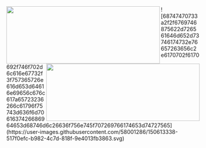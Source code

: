 <a>
  <img align="left" src="https://github-readme-stats.vercel.app/api?username=danielglazer26&show_icons=true&theme=radical&cache_seconds=1800" height="150" width="400"/>
  <img align="right" src="https://github-readme-stats.vercel.app/api/top-langs/?username=danielglazer26&layout=compact&hide=html&count_private=true" height="150" width="400"/>
</a>![68747470733a2f2f6769746875622d726561646d652d73746174732e76657263656c2e6170702f6170692f746f702d6c616e67732f3f757365726e616d653d64616e69656c676c617a65723236266c61796f75743d636f6d7061637426686964653d68746d6c26636f756e745f707269766174653d74727565](https://user-images.githubusercontent.com/58001286/150613338-517f0efc-b982-4c7d-818f-9e4013fb3863.svg)
